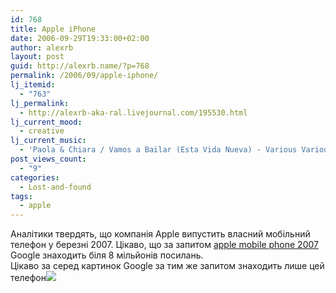```yaml
---
id: 768
title: Apple iPhone
date: 2006-09-29T19:33:00+02:00
author: alexrb
layout: post
guid: http://alexrb.name/?p=768
permalink: /2006/09/apple-iphone/
lj_itemid:
  - "763"
lj_permalink:
  - http://alexrb-aka-ral.livejournal.com/195530.html
lj_current_mood:
  - creative
lj_current_music:
  - 'Paola & Chiara / Vamos a Bailar (Esta Vida Nueva) - Various Various - Paola & Chiara / Vamos a Bail'
post_views_count:
  - "9"
categories:
  - Lost-and-found
tags:
  - apple
---
```

Аналітики твердять, що компанія Apple випустить власний мобільний телефон у березні 2007. Цікаво, що за запитом [apple mobile phone 2007](http://www.google.ru/search?q=apple+mobile+phone+2007&start=0&ie=utf-8&oe=utf-8&client=firefox-a&rls=org.mozilla:ru:official) Google знаходить біля 8 мільйонів посилань.  
Цікаво за серед картинок Google за тим же запитом знаходить лише цей телефон![](http://www.reghardware.co.uk/2006/02/06/m600_1.jpg)